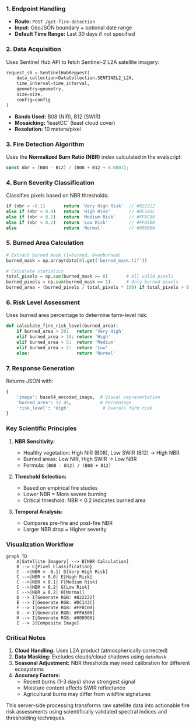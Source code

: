 
### 1. **Endpoint Handling**
- **Route:** `POST /get-fire-detection`
- **Input:** GeoJSON boundary + optional date range
- **Default Time Range:** Last 30 days if not specified

### 2. **Data Acquisition**
Uses Sentinel Hub API to fetch Sentinel-2 L2A satellite imagery:
```python
request_sh = SentinelHubRequest(
    data_collection=DataCollection.SENTINEL2_L2A,
    time_interval=time_interval,
    geometry=geometry,
    size=size,
    config=config
)
```
- **Bands Used:** B08 (NIR), B12 (SWIR)
- **Mosaicking:** 'leastCC' (least cloud cover)
- **Resolution:** 10 meters/pixel

### 3. **Fire Detection Algorithm**
Uses the **Normalized Burn Ratio (NBR)** index calculated in the evalscript:
```javascript
const nbr = (B08 - B12) / (B08 + B12 + 0.0001);
```

### 4. **Burn Severity Classification**
Classifies pixels based on NBR thresholds:
```javascript
if (nbr < -0.1)       return 'Very High Risk'  // #B22222
else if (nbr < 0.0)   return 'High Risk'       // #DC143C
else if (nbr < 0.1)   return 'Medium Risk'     // #FF8C00
else if (nbr < 0.2)   return 'Low Risk'        // #FFA500
else                  return 'Normal'          // #008000
```

### 5. **Burned Area Calculation**
```python
# Extract burned mask (1=burned, 0=unburned)
burned_mask = np.array(data[0].get('burned_mask.tif'))

# Calculate statistics
total_pixels = np.sum(burned_mask >= 0)       # All valid pixels
burned_pixels = np.sum(burned_mask == 1)      # Only burned pixels
burned_area = (burned_pixels / total_pixels * 100) if total_pixels > 0 else 0
```

### 6. **Risk Level Assessment**
Uses burned area percentage to determine farm-level risk:
```python
def calculate_fire_risk_level(burned_area):
    if burned_area > 20:   return 'Very High'
    elif burned_area > 10: return 'High'
    elif burned_area > 5:  return 'Medium'
    elif burned_area > 1:  return 'Low'
    else:                  return 'Normal'
```

### 7. **Response Generation**
Returns JSON with:
```python
{
    'image': base64_encoded_image,  # Visual representation
    'burned_area': 12.45,           # Percentage
    'risk_level': 'High'             # Overall farm risk
}
```

### Key Scientific Principles
1. **NBR Sensitivity:**
   - Healthy vegetation: High NIR (B08), Low SWIR (B12) → High NBR
   - Burned areas: Low NIR, High SWIR → Low NBR
   - Formula: `(B08 - B12) / (B08 + B12)`

2. **Threshold Selection:**
   - Based on empirical fire studies
   - Lower NBR = More severe burning
   - Critical threshold: NBR < 0.2 indicates burned area

3. **Temporal Analysis:**
   - Compares pre-fire and post-fire NBR
   - Larger NBR drop = Higher severity

### Visualization Workflow
```mermaid
graph TD
    A[Satellite Imagery] --> B[NBR Calculation]
    B --> C{Pixel Classification}
    C -->|NBR < -0.1| D[Very High Risk]
    C -->|NBR < 0.0| E[High Risk]
    C -->|NBR < 0.1| F[Medium Risk]
    C -->|NBR < 0.2| G[Low Risk]
    C -->|NBR ≥ 0.2| H[Normal]
    D --> I[Generate RGB: #B22222]
    E --> I[Generate RGB: #DC143C]
    F --> I[Generate RGB: #FF8C00]
    G --> I[Generate RGB: #FFA500]
    H --> I[Generate RGB: #008000]
    I --> J[Composite Image]
```

### Critical Notes
1. **Cloud Handling:** Uses L2A product (atmospherically corrected)
2. **Data Masking:** Excludes clouds/cloud shadows using `dataMask`
3. **Seasonal Adjustment:** NBR thresholds may need calibration for different ecosystems
4. **Accuracy Factors:**
   - Recent burns (1-3 days) show strongest signal
   - Moisture content affects SWIR reflectance
   - Agricultural burns may differ from wildfire signatures

This server-side processing transforms raw satellite data into actionable fire risk assessments using scientifically validated spectral indices and thresholding techniques.